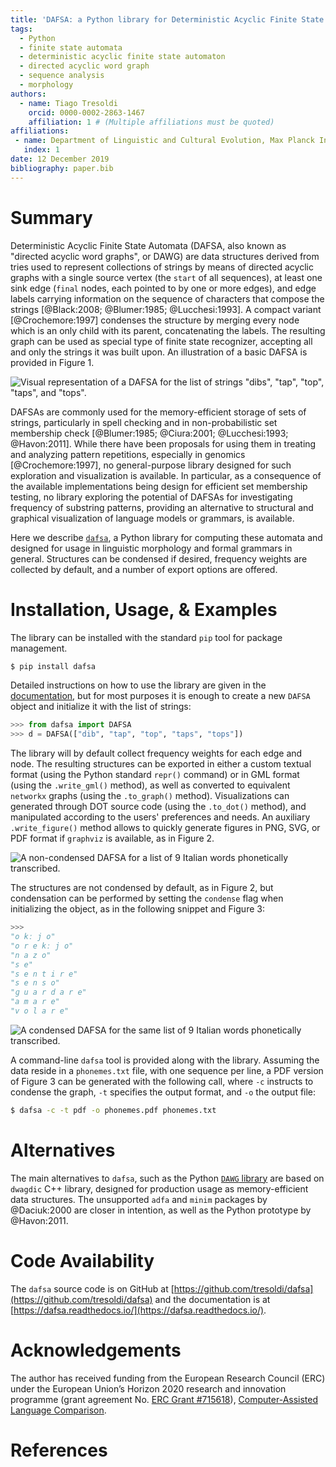```yaml
---
title: 'DAFSA: a Python library for Deterministic Acyclic Finite State Automata'
tags:
  - Python
  - finite state automata
  - deterministic acyclic finite state automaton
  - directed acyclic word graph
  - sequence analysis
  - morphology
authors:
  - name: Tiago Tresoldi
    orcid: 0000-0002-2863-1467
    affiliation: 1 # (Multiple affiliations must be quoted)
affiliations:
 - name: Department of Linguistic and Cultural Evolution, Max Planck Institute for the Science of Human History
   index: 1
date: 12 December 2019
bibliography: paper.bib
---
```


# Summary

Deterministic Acyclic Finite State Automata (DAFSA, also known as "directed acyclic word graphs", or DAWG) are data structures derived from tries used to represent collections of strings by means of directed acyclic graphs with a single source vertex (the `start` of all sequences), at least one sink edge (`final` nodes, each pointed to by one or more edges), and edge labels carrying information on the sequence of characters that compose the strings [@Black:2008; @Blumer:1985; @Lucchesi:1993]. A compact variant [@Crochemore:1997] condenses the structure by merging every node which is an only child with its parent, concatenating the labels. The resulting graph can be used as special type of finite state recognizer, accepting all and only the strings it was built upon. An illustration of a basic DAFSA is provided in Figure 1.

![Visual representation of a DAFSA for the list of strings `"dibs"`, `"tap"`, `"top"`, `"taps"`, and `"tops"`.](https://raw.githubusercontent.com/tresoldi/dafsa/master/figures/example.png)

DAFSAs are commonly used for the memory-efficient storage of sets of strings, particularly in spell checking and in non-probabilistic set membership check [@Blumer:1985; @Ciura:2001; @Lucchesi:1993; @Havon:2011]. While there have been proposals for using them in treating and analyzing pattern repetitions, especially in genomics [@Crochemore:1997], no general-purpose library designed for such exploration and visualization is available. In particular, as a consequence of the available implementations being design for efficient set membership testing, no library exploring the potential of DAFSAs for investigating frequency of substring patterns, providing an alternative to structural and graphical visualization of language models or grammars, is available.

Here we describe [`dafsa`](https://pypi.org/project/dafsa/), a Python library for computing these automata and designed for usage in linguistic morphology and formal grammars in general. Structures can be condensed if desired, frequency weights are collected by default, and a number of export options are offered.

# Installation, Usage, & Examples

The library can be installed with the standard `pip` tool for
package management.

```bash
$ pip install dafsa
```

Detailed instructions on how to use the library
are given in the [documentation](https://dafsa.readthedocs.io/en/latest/quickstart.html),
but for most purposes it is enough to create a new `DAFSA` object and
initialize it with the list of strings:

```python
>>> from dafsa import DAFSA
>>> d = DAFSA(["dib", "tap", "top", "taps", "tops"])
```

The library will by default collect frequency weights for each edge and node.
The resulting structures
can be exported in either a custom textual format (using the Python standard
`repr()` command)
or in GML format (using the `.write_gml()` method),
as well as converted to equivalent `networkx` graphs (using the
`.to_graph()` method). Visualizations can
generated through DOT source code (using the `.to_dot()` method), and
manipulated according to the users' preferences and needs. An auxiliary
`.write_figure()` method allows to quickly generate figures in PNG, SVG,
or PDF format if `graphviz` is available, as in Figure 2.

![A non-condensed DAFSA for a list of 9 Italian words phonetically
transcribed.](https://raw.githubusercontent.com/tresoldi/dafsa/master/figures/phonemes.png)

The structures are not condensed by default, as in Figure 2, but condensation
can be performed by setting the `condense` flag when initializing the
object, as in the following snippet and Figure 3:

```python
>>>
"o kː j o"
"o r e kː j o"
"n a z o"
"s e"
"s e n t i r e"
"s e n s o"
"ɡ u a r d a r e"
"a m a r e"
"v o l a r e"
```

![A condensed DAFSA for the same list of 9 Italian words phonetically
transcribed.](https://raw.githubusercontent.com/tresoldi/dafsa/master/figures/reduced_phonemes.png)

A command-line `dafsa` tool is provided along with the library.
Assuming the data reside in a `phonemes.txt`
file, with one sequence per line, a PDF version of Figure 3 can be
generated with the following call, where `-c` instructs to condense the
graph, `-t` specifies the output format, and `-o` the output file:

```bash
$ dafsa -c -t pdf -o phonemes.pdf phonemes.txt
```

# Alternatives

The main alternatives to `dafsa`,
such as the Python [`DAWG` library](https://github.com/pytries/DAWG)
are based on `dwagdic` C++ library,
designed for production usage as memory-efficient data
structures. The unsupported `adfa` and `minim` packages by
@Daciuk:2000 are closer in intention, as well as the Python
prototype by @Havon:2011.

# Code Availability

The `dafsa` source code is on GitHub at
[https://github.com/tresoldi/dafsa](https://github.com/tresoldi/dafsa)
and the documentation is at
[https://dafsa.readthedocs.io/](https://dafsa.readthedocs.io/).

# Acknowledgements

The author has received funding from the European Research Council (ERC)
under the European Union’s Horizon 2020 research and innovation
programme (grant agreement
No. [ERC Grant #715618](https://cordis.europa.eu/project/rcn/206320/factsheet/en)),
[Computer-Assisted Language Comparison](https://digling.org/calc/).

# References
